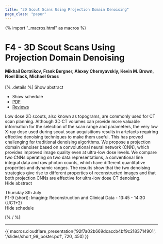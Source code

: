 ```yaml
---
title: "3D Scout Scans Using Projection Domain Denoising"
page_class: "paper"
---
```


{% import "_macros.html" as macros %}

# F4 - 3D Scout Scans Using Projection Domain Denoising

#### Mikhail Bortnikov, Frank Bergner, Alexey Chernyavskiy, Kevin M. Brown, Noel Black, Michael Grass

[% .details %]
<a class="toggle_visibility" data-selector=".abstract" data-level="3">Show abstract</a>
- <a class="toggle_visibility" data-selector=".schedule" data-level="3">Show schedule</a>
- <a href="https://openreview.net/pdf?id=fanGydarIPF">PDF</a>
- <a href="https://openreview.net/forum?id=fanGydarIPF">Reviews</a>

<p>
    <span class="abstract">
        Low dose 2D scouts, also known as topograms, are commonly used for CT scan planning. Although 3D CT volumes can provide more valuable information for the selection of the scan range and parameters, the very low X-ray dose used during scout scan acquisitions results in artefacts requiring effective denoising techniques to make them useful. This has proved challenging for traditional denoising algorithms. We propose a projection domain denoiser based on a convolutional neural network (CNN), which provides improved image quality even at ultra-low dose levels. We compare two CNNs operating on two data representations, a conventional line integral data and raw photon counts, which have different quantitative properties and dynamic ranges. The results show that the two denoising strategies give rise to different properties of reconstructed images and that both projection CNNs are effective for ultra-low dose CT denoising.
        <br>
        <span class="actions"><a class="toggle_visibility" data-level="2">Hide abstract</a></span>
    </span>
</p>

<p>
    <span class="schedule">
         Thursday 8th July<br>F1-9 (short): Imaging: Reconstruction and Clinical Data - 13:45 - 14:30 (UCT+2)
        <br>
        <span class="actions"><a class="toggle_visibility" data-level="2">Hide schedule</a></span>
    </span>
</p>

[% / %]


---

{{ macros.cloudflare_presentation('92f7a02b669dcaccb4bf9c2183714901', '/slides/short_98_poster.pdf', 720, 450) }}
